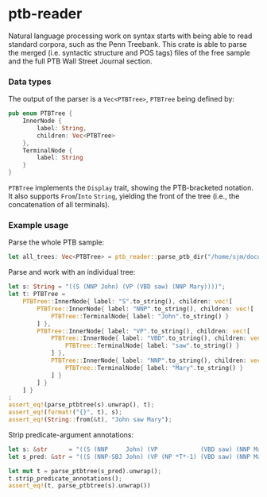 # ptb-reader
Natural language processing work on syntax starts with being able to read standard corpora, such as the Penn Treebank. This crate is able to parse the merged (i.e. syntactic structure and POS tags) files of the free sample and the full PTB Wall Street Journal section.

### Data types

The output of the parser is a `Vec<PTBTree>`, `PTBTree` being defined by:
```rust
pub enum PTBTree {
    InnerNode {
        label: String,
        children: Vec<PTBTree>
    },
    TerminalNode {
        label: String
    }
}
```

`PTBTree` implements the `Display` trait, showing the PTB-bracketed notation. It also supports `From`/`Into` `String`, yielding the front of the tree (i.e., the concatenation of all terminals).

### Example usage

Parse the whole PTB sample:

```rust
let all_trees: Vec<PTBTree> = ptb_reader::parse_ptb_dir("/home/sjm/documents/Uni/penn-treebank-sample/treebank/combined/");
```

Parse and work with an individual tree:

```rust
let s: String = "((S (NNP John) (VP (VBD saw) (NNP Mary))))";
let t: PTBTree = 
    PTBTree::InnerNode{ label: "S".to_string(), children: vec![
        PTBTree::InnerNode{ label: "NNP".to_string(), children: vec![
            PTBTree::TerminalNode{ label: "John".to_string() }
        ] },
        PTBTree::InnerNode{ label: "VP".to_string(), children: vec![
            PTBTree::InnerNode{ label: "VBD".to_string(), children: vec![
                PTBTree::TerminalNode{ label: "saw".to_string() }
            ] },
            PTBTree::InnerNode{ label: "NNP".to_string(), children: vec![
                PTBTree::TerminalNode{ label: "Mary".to_string() }
            ] }
        ] }
    ] }
;
assert_eq!(parse_ptbtree(s).unwrap(), t);
assert_eq!(format!("{}", t), s);
assert_eq!(String::from(&t), "John saw Mary");
```

Strip predicate-argument annotations:

```rust
let s: &str      = "((S (NNP     John) (VP            (VBD saw) (NNP Mary)              )))";
let s_pred: &str = "((S (NNP-SBJ John) (VP (NP *T*-1) (VBD saw) (NNP Mary) (-NONE- nada))))";

let mut t = parse_ptbtree(s_pred).unwrap();
t.strip_predicate_annotations();
assert_eq!(t, parse_ptbtree(s).unwrap())
```
